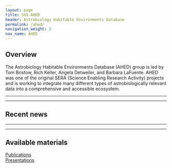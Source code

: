 ```yaml
---
layout: page
title: SSX-AHED
header: Astrobiology Habitable Environments Database
permalink: /ahed/
navigation_weight: 2
nav_name: AHED
---
```


## Overview
The Astrobiology Habitable Environments Database (AHED) group is led by Tom Bristow, Rich Keller, Angela Detweiler, and Barbara LaFuente. AHED was one of the original SERA (Science Enabling Research Activity) projects and is working to integrate many different types of astrobiologically relevant data into a comprehensive and accessible ecosystem.

---
---

## Recent news  

---
---

## Available materials

[Publications]()  
[Presentations]()  
